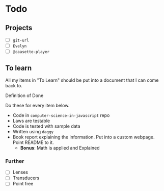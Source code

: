 # Todo

## Projects
- [ ]  `git-url`
- [ ]  `Evelyn`
- [ ]  `@caasette-player`

## To learn

All my items in "To Learn" should be put into a document that I can come back to.

Definition of Done

Do these for every item below.

- Code in `computer-science-in-javascript` repo
- Laws are testable
- Code is tested with sample data
- Written using `daggy`
- Book report explaining the information. Put into a custom webpage. Point README to it.
    - **Bonus**: Math is applied and Explained

### Further

- [ ]  Lenses
- [ ]  Transducers
- [ ]  Point free